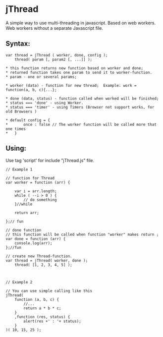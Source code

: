 jThread
=======

A simple way to use multi-threading in javascript. Based on web workers.
Web workers without a separate Javascript file.

Syntax: 
------

	var thread = jThread ( worker, done, config );
	    thread( param [, param2 [, ...]] );
	
	* this function returns new function based on worker and done;
	* returned function takes one param to send it to worker-function.
	* param - one or several params;
	
	* worker (data) - function for new thread;  Example: work = function(a, b, c){...};
	
	* done (data, status) - function called when worked will be finished;
	* status === 'done' - using Worker.
	* status === 'timer' - using Timers (Browser not support works, for old Browsers )

	* default config = {
	*		once : false // The worker function will be called more that one times
	*	}
	


Using:
------
Use tag 'script' for include "jThread.js" file.

	// Example 1

	// function for Thread
	var worker = function (arr) {
		
		var i = arr.length;
		while ( --i > 0 ) {
			// do something
		}//while
		
		return arr;
		
	};// fun
	
	// done function
	// this function will be called when function "worker" makes return ;
	var done = function (arr) {
		console.log(arr);
	};//fun
	
	// create new Thread-function.
	var thread = jThread( worker, done );
		thread( [1, 2, 3, 4, 5] );



	// Example 2
		
	// You can use simple calling like this
	jThread(
		function (a, b, c) {
			//...
			return a * b * c;
		}
		,function (res, status) {
			alert(res +' : '+ status);
		}
	)( 10, 15, 25 );
